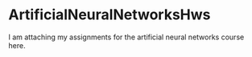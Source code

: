 # ArtificialNeuralNetworksHws
I am attaching my assignments for the artificial neural networks course here.
